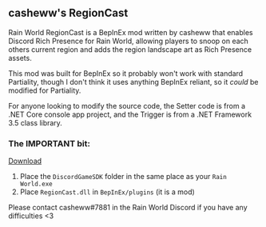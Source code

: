 ## casheww's RegionCast

Rain World RegionCast is a BepInEx mod written by casheww that enables Discord Rich Presence for Rain World, allowing players to snoop on each others current region and adds the region landscape art as Rich Presence assets.

This mod was built for BepInEx so it probably won't work with standard Partiality, though I don't think it uses anything BepInEx reliant, so it *could* be modified for Partiality.

For anyone looking to modify the source code, the Setter code is from a .NET Core console app project, and the Trigger is from a .NET Framework 3.5 class library.

### The IMPORTANT bit:
[Download](https://github.com/casheww/RW-RegionCast/releases/tag/v0.1)
  1) Place the `DiscordGameSDK` folder in the same place as your `Rain World.exe`
  2) Place `RegionCast.dll` in `BepInEx/plugins` (it is a mod)

Please contact casheww#7881 in the Rain World Discord if you have any difficulties <3
